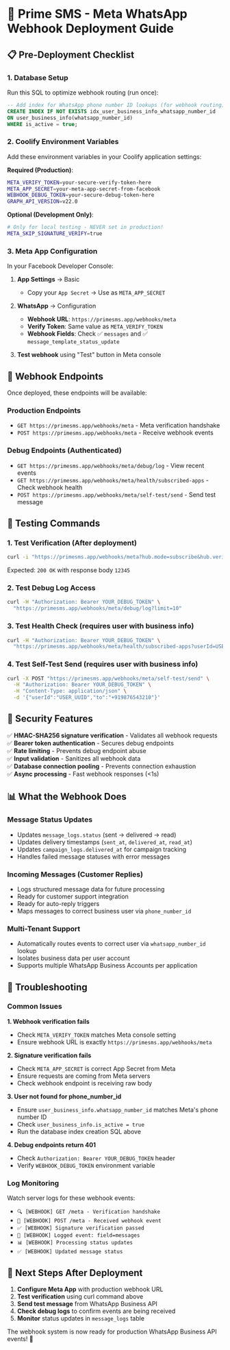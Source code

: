 # 🚀 Prime SMS - Meta WhatsApp Webhook Deployment Guide

## 📋 Pre-Deployment Checklist

### 1. Database Setup
Run this SQL to optimize webhook routing (run once):
```sql
-- Add index for WhatsApp phone number ID lookups (for webhook routing)
CREATE INDEX IF NOT EXISTS idx_user_business_info_whatsapp_number_id 
ON user_business_info(whatsapp_number_id) 
WHERE is_active = true;
```

### 2. Coolify Environment Variables
Add these environment variables in your Coolify application settings:

**Required (Production)**:
```bash
META_VERIFY_TOKEN=your-secure-verify-token-here
META_APP_SECRET=your-meta-app-secret-from-facebook
WEBHOOK_DEBUG_TOKEN=your-secure-debug-token-here
GRAPH_API_VERSION=v22.0
```

**Optional (Development Only)**:
```bash
# Only for local testing - NEVER set in production!
META_SKIP_SIGNATURE_VERIFY=true
```

### 3. Meta App Configuration
In your Facebook Developer Console:

1. **App Settings** → Basic
   - Copy your `App Secret` → Use as `META_APP_SECRET`

2. **WhatsApp** → Configuration
   - **Webhook URL**: `https://primesms.app/webhooks/meta`
   - **Verify Token**: Same value as `META_VERIFY_TOKEN`
   - **Webhook Fields**: Check ✅ `messages` and ✅ `message_template_status_update`

3. **Test webhook** using "Test" button in Meta console

## 🔗 Webhook Endpoints

Once deployed, these endpoints will be available:

### Production Endpoints
- `GET https://primesms.app/webhooks/meta` - Meta verification handshake
- `POST https://primesms.app/webhooks/meta` - Receive webhook events

### Debug Endpoints (Authenticated)
- `GET https://primesms.app/webhooks/meta/debug/log` - View recent events
- `GET https://primesms.app/webhooks/meta/health/subscribed-apps` - Check webhook health
- `POST https://primesms.app/webhooks/meta/self-test/send` - Send test message

## 🧪 Testing Commands

### 1. Test Verification (After deployment)
```bash
curl -i "https://primesms.app/webhooks/meta?hub.mode=subscribe&hub.verify_token=YOUR_VERIFY_TOKEN&hub.challenge=12345"
```
Expected: `200 OK` with response body `12345`

### 2. Test Debug Log Access
```bash
curl -H "Authorization: Bearer YOUR_DEBUG_TOKEN" \
  "https://primesms.app/webhooks/meta/debug/log?limit=10"
```

### 3. Test Health Check (requires user with business info)
```bash
curl -H "Authorization: Bearer YOUR_DEBUG_TOKEN" \
  "https://primesms.app/webhooks/meta/health/subscribed-apps?userId=USER_UUID"
```

### 4. Test Self-Test Send (requires user with business info)
```bash
curl -X POST "https://primesms.app/webhooks/meta/self-test/send" \
  -H "Authorization: Bearer YOUR_DEBUG_TOKEN" \
  -H "Content-Type: application/json" \
  -d '{"userId":"USER_UUID","to":"+919876543210"}'
```

## 🔐 Security Features

✅ **HMAC-SHA256 signature verification** - Validates all webhook requests  
✅ **Bearer token authentication** - Secures debug endpoints  
✅ **Rate limiting** - Prevents debug endpoint abuse  
✅ **Input validation** - Sanitizes all webhook data  
✅ **Database connection pooling** - Prevents connection exhaustion  
✅ **Async processing** - Fast webhook responses (<1s)  

## 📊 What the Webhook Does

### Message Status Updates
- Updates `message_logs.status` (sent → delivered → read)
- Updates delivery timestamps (`sent_at`, `delivered_at`, `read_at`)
- Updates `campaign_logs.delivered_at` for campaign tracking
- Handles failed message statuses with error messages

### Incoming Messages (Customer Replies)
- Logs structured message data for future processing
- Ready for customer support integration
- Ready for auto-reply triggers
- Maps messages to correct business user via `phone_number_id`

### Multi-Tenant Support
- Automatically routes events to correct user via `whatsapp_number_id` lookup
- Isolates business data per user account
- Supports multiple WhatsApp Business Accounts per application

## 🚨 Troubleshooting

### Common Issues

**1. Webhook verification fails**
- Check `META_VERIFY_TOKEN` matches Meta console setting
- Ensure webhook URL is exactly `https://primesms.app/webhooks/meta`

**2. Signature verification fails**
- Check `META_APP_SECRET` is correct App Secret from Meta
- Ensure requests are coming from Meta servers
- Check webhook endpoint is receiving raw body

**3. User not found for phone_number_id**
- Ensure `user_business_info.whatsapp_number_id` matches Meta's phone number ID
- Check `user_business_info.is_active = true`
- Run the database index creation SQL above

**4. Debug endpoints return 401**
- Check `Authorization: Bearer YOUR_DEBUG_TOKEN` header
- Verify `WEBHOOK_DEBUG_TOKEN` environment variable

### Log Monitoring

Watch server logs for these webhook events:
- `🔍 [WEBHOOK] GET /meta - Verification handshake` 
- `📩 [WEBHOOK] POST /meta - Received webhook event`
- `✅ [WEBHOOK] Signature verification passed`
- `📝 [WEBHOOK] Logged event: field=messages`
- `📊 [WEBHOOK] Processing status updates`
- `✅ [WEBHOOK] Updated message status`

## 🎯 Next Steps After Deployment

1. **Configure Meta App** with production webhook URL
2. **Test verification** using curl command above
3. **Send test message** from WhatsApp Business API
4. **Check debug logs** to confirm events are being received
5. **Monitor** status updates in `message_logs` table

The webhook system is now ready for production WhatsApp Business API events! 🚀